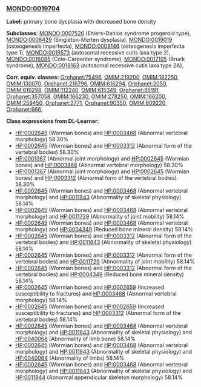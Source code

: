 
### [MONDO:0019704](http://purl.obolibrary.org/obo/MONDO_0019704)
**Label:** primary bone dysplasia with decreased bone density

**Subclasses:** [MONDO:0007526](http://purl.obolibrary.org/obo/MONDO_0007526) (Ehlers-Danlos syndrome progeroid type), [MONDO:0008429](http://purl.obolibrary.org/obo/MONDO_0008429) (Singleton-Merten dysplasia), [MONDO:0019019](http://purl.obolibrary.org/obo/MONDO_0019019) (osteogenesis imperfecta), [MONDO:0008146](http://purl.obolibrary.org/obo/MONDO_0008146) (osteogenesis imperfecta type 1), [MONDO:0019573](http://purl.obolibrary.org/obo/MONDO_0019573) (autosomal recessive cutis laxa type 2), [MONDO:0016085](http://purl.obolibrary.org/obo/MONDO_0016085) (Cole-Carpenter syndrome), [MONDO:0017195](http://purl.obolibrary.org/obo/MONDO_0017195) (Bruck syndrome), [MONDO:0018163](http://purl.obolibrary.org/obo/MONDO_0018163) (autosomal recessive cutis laxa type 2A), 

**Corr. equiv. classes:** [Orphanet:75496](http://www.orpha.net/ORDO/Orphanet_75496), [OMIM:219200](http://purl.obolibrary.org/obo/OMIM_219200), [OMIM:182250](http://purl.obolibrary.org/obo/OMIM_182250), [OMIM:130070](http://purl.obolibrary.org/obo/OMIM_130070), [Orphanet:216796](http://www.orpha.net/ORDO/Orphanet_216796), [OMIM:616294](http://purl.obolibrary.org/obo/OMIM_616294), [Orphanet:2050](http://www.orpha.net/ORDO/Orphanet_2050), [OMIM:616298](http://purl.obolibrary.org/obo/OMIM_616298), [OMIM:112240](http://purl.obolibrary.org/obo/OMIM_112240), [OMIM:615349](http://purl.obolibrary.org/obo/OMIM_615349), [Orphanet:85191](http://www.orpha.net/ORDO/Orphanet_85191), [Orphanet:357058](http://www.orpha.net/ORDO/Orphanet_357058), [OMIM:166230](http://purl.obolibrary.org/obo/OMIM_166230), [OMIM:278250](http://purl.obolibrary.org/obo/OMIM_278250), [OMIM:166200](http://purl.obolibrary.org/obo/OMIM_166200), [OMIM:259450](http://purl.obolibrary.org/obo/OMIM_259450), [Orphanet:2771](http://www.orpha.net/ORDO/Orphanet_2771), [Orphanet:90350](http://www.orpha.net/ORDO/Orphanet_90350), [OMIM:609220](http://purl.obolibrary.org/obo/OMIM_609220), [Orphanet:666](http://www.orpha.net/ORDO/Orphanet_666), 

**Class expressions from DL-Learner:**

- [HP:0002645](http://purl.obolibrary.org/obo/HP_0002645) (Wormian bones) and [HP:0003468](http://purl.obolibrary.org/obo/HP_0003468) (Abnormal vertebral morphology) 58.30%
- [HP:0002645](http://purl.obolibrary.org/obo/HP_0002645) (Wormian bones) and [HP:0003312](http://purl.obolibrary.org/obo/HP_0003312) (Abnormal form of the vertebral bodies) 58.30%
- [HP:0001367](http://purl.obolibrary.org/obo/HP_0001367) (Abnormal joint morphology) and [HP:0002645](http://purl.obolibrary.org/obo/HP_0002645) (Wormian bones) and [HP:0003468](http://purl.obolibrary.org/obo/HP_0003468) (Abnormal vertebral morphology) 58.30%
- [HP:0001367](http://purl.obolibrary.org/obo/HP_0001367) (Abnormal joint morphology) and [HP:0002645](http://purl.obolibrary.org/obo/HP_0002645) (Wormian bones) and [HP:0003312](http://purl.obolibrary.org/obo/HP_0003312) (Abnormal form of the vertebral bodies) 58.30%
- [HP:0002645](http://purl.obolibrary.org/obo/HP_0002645) (Wormian bones) and [HP:0003468](http://purl.obolibrary.org/obo/HP_0003468) (Abnormal vertebral morphology) and [HP:0011843](http://purl.obolibrary.org/obo/HP_0011843) (Abnormality of skeletal physiology) 58.14%
- [HP:0002645](http://purl.obolibrary.org/obo/HP_0002645) (Wormian bones) and [HP:0003468](http://purl.obolibrary.org/obo/HP_0003468) (Abnormal vertebral morphology) and [HP:0011729](http://purl.obolibrary.org/obo/HP_0011729) (Abnormality of joint mobility) 58.14%
- [HP:0002645](http://purl.obolibrary.org/obo/HP_0002645) (Wormian bones) and [HP:0003468](http://purl.obolibrary.org/obo/HP_0003468) (Abnormal vertebral morphology) and [HP:0004349](http://purl.obolibrary.org/obo/HP_0004349) (Reduced bone mineral density) 58.14%
- [HP:0002645](http://purl.obolibrary.org/obo/HP_0002645) (Wormian bones) and [HP:0003312](http://purl.obolibrary.org/obo/HP_0003312) (Abnormal form of the vertebral bodies) and [HP:0011843](http://purl.obolibrary.org/obo/HP_0011843) (Abnormality of skeletal physiology) 58.14%
- [HP:0002645](http://purl.obolibrary.org/obo/HP_0002645) (Wormian bones) and [HP:0003312](http://purl.obolibrary.org/obo/HP_0003312) (Abnormal form of the vertebral bodies) and [HP:0011729](http://purl.obolibrary.org/obo/HP_0011729) (Abnormality of joint mobility) 58.14%
- [HP:0002645](http://purl.obolibrary.org/obo/HP_0002645) (Wormian bones) and [HP:0003312](http://purl.obolibrary.org/obo/HP_0003312) (Abnormal form of the vertebral bodies) and [HP:0004349](http://purl.obolibrary.org/obo/HP_0004349) (Reduced bone mineral density) 58.14%
- [HP:0002645](http://purl.obolibrary.org/obo/HP_0002645) (Wormian bones) and [HP:0002659](http://purl.obolibrary.org/obo/HP_0002659) (Increased susceptibility to fractures) and [HP:0003468](http://purl.obolibrary.org/obo/HP_0003468) (Abnormal vertebral morphology) 58.14%
- [HP:0002645](http://purl.obolibrary.org/obo/HP_0002645) (Wormian bones) and [HP:0002659](http://purl.obolibrary.org/obo/HP_0002659) (Increased susceptibility to fractures) and [HP:0003312](http://purl.obolibrary.org/obo/HP_0003312) (Abnormal form of the vertebral bodies) 58.14%
- [HP:0002645](http://purl.obolibrary.org/obo/HP_0002645) (Wormian bones) and [HP:0003468](http://purl.obolibrary.org/obo/HP_0003468) (Abnormal vertebral morphology) and [HP:0011843](http://purl.obolibrary.org/obo/HP_0011843) (Abnormality of skeletal physiology) and [HP:0040068](http://purl.obolibrary.org/obo/HP_0040068) (Abnormality of limb bone) 58.14%
- [HP:0002645](http://purl.obolibrary.org/obo/HP_0002645) (Wormian bones) and [HP:0003468](http://purl.obolibrary.org/obo/HP_0003468) (Abnormal vertebral morphology) and [HP:0011843](http://purl.obolibrary.org/obo/HP_0011843) (Abnormality of skeletal physiology) and [HP:0040064](http://purl.obolibrary.org/obo/HP_0040064) (Abnormality of limbs) 58.14%
- [HP:0002645](http://purl.obolibrary.org/obo/HP_0002645) (Wormian bones) and [HP:0003468](http://purl.obolibrary.org/obo/HP_0003468) (Abnormal vertebral morphology) and [HP:0011843](http://purl.obolibrary.org/obo/HP_0011843) (Abnormality of skeletal physiology) and [HP:0011844](http://purl.obolibrary.org/obo/HP_0011844) (Abnormal appendicular skeleton morphology) 58.14%


